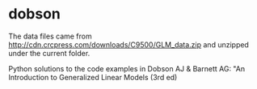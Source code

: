 dobson
======

The data files came from http://cdn.crcpress.com/downloads/C9500/GLM_data.zip and unzipped under
the current folder. 

Python solutions to the code examples in Dobson AJ &amp; Barnett AG: "An Introduction to Generalized Linear Models (3rd ed)

